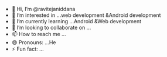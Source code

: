 - 👋 Hi, I’m @ravitejaniddana
- 👀 I’m interested in ...web development &Android development
- 🌱 I’m currently learning ...Android &Web development
- 💞️ I’m looking to collaborate on ...
- 📫 How to reach me ...
- 😄 Pronouns: ...He
- ⚡ Fun fact: ...

<!---
ravitejaniddana/ravitejaniddana is a ✨ special ✨ repository because its `README.md` (this file) appears on your GitHub profile.
You can click the Preview link to take a look at your changes.
--->
